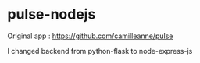 # pulse-nodejs

Original app : https://github.com/camilleanne/pulse

I changed backend from python-flask to node-express-js
